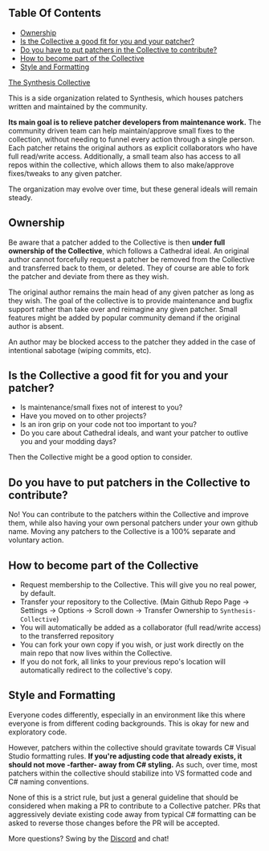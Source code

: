 <!-- START doctoc generated TOC please keep comment here to allow auto update -->
<!-- DON'T EDIT THIS SECTION, INSTEAD RE-RUN doctoc TO UPDATE -->
## Table Of Contents

- [Ownership](#ownership)
- [Is the Collective a good fit for you and your patcher?](#is-the-collective-a-good-fit-for-you-and-your-patcher)
- [Do you have to put patchers in the Collective to contribute?](#do-you-have-to-put-patchers-in-the-collective-to-contribute)
- [How to become part of the Collective](#how-to-become-part-of-the-collective)
- [Style and Formatting](#style-and-formatting)

<!-- END doctoc generated TOC please keep comment here to allow auto update -->

[The Synthesis Collective](https://github.com/Synthesis-Collective)

This is a side organization related to Synthesis, which houses patchers written and maintained by the community.  

**Its main goal is to relieve patcher developers from maintenance work.**  The community driven team can help maintain/approve small fixes to the collection, without needing to funnel every action through a single person.  Each patcher retains the original authors as explicit collaborators who have full read/write access.  Additionally, a small team also has access to all repos within the collective, which allows them to also make/approve fixes/tweaks to any given patcher.

The organization may evolve over time, but these general ideals will remain steady.

## Ownership
Be aware that a patcher added to the Collective is then **under full ownership of the Collective**, which follows a Cathedral ideal.  An original author cannot forcefully request a patcher be removed from the Collective and transferred back to them, or deleted.  They of course are able to fork the patcher and deviate from there as they wish.

The original author remains the main head of any given patcher as long as they wish.  The goal of the collective is to provide maintenance and bugfix support rather than take over and reimagine any given patcher.  Small features might be added by popular community demand if the original author is absent.

An author may be blocked access to the patcher they added in the case of intentional sabotage (wiping commits, etc).

## Is the Collective a good fit for you and your patcher?
- Is maintenance/small fixes not of interest to you?
- Have you moved on to other projects?
- Is an iron grip on your code not too important to you?
- Do you care about Cathedral ideals, and want your patcher to outlive you and your modding days?

Then the Collective might be a good option to consider.

## Do you have to put patchers in the Collective to contribute?
No!  You can contribute to the patchers within the Collective and improve them, while also having your own personal patchers under your own github name.   Moving any patchers to the Collective is a 100% separate and voluntary action.

## How to become part of the Collective
- Request membership to the Collective.  This will give you no real power, by default.
- Transfer your repository to the Collective.  (Main Github Repo Page -> Settings -> Options -> Scroll down -> Transfer Ownership to `Synthesis-Collective`)
- You will automatically be added as a collaborator (full read/write access) to the transferred repository
- You can fork your own copy if you wish, or just work directly on the main repo that now lives within the Collective.
- If you do not fork, all links to your previous repo's location will automatically redirect to the collective's copy.

## Style and Formatting
Everyone codes differently, especially in an environment like this where everyone is from different coding backgrounds.  This is okay for new and exploratory code.

However, patchers within the collective should gravitate towards C# Visual Studio formatting rules.  **If you're adjusting code that already exists, it should not move -farther- away from C# styling.**  As such, over time, most patchers within the collective should stabilize into VS formatted code and C# naming conventions.

None of this is a strict rule, but just a general guideline that should be considered when making a PR to contribute to a Collective patcher.  PRs that aggressively deviate existing code away from typical C# formatting can be asked to reverse those changes before the PR will be accepted.

More questions?  Swing by the [Discord](https://discord.gg/GdKZ3SH) and chat!